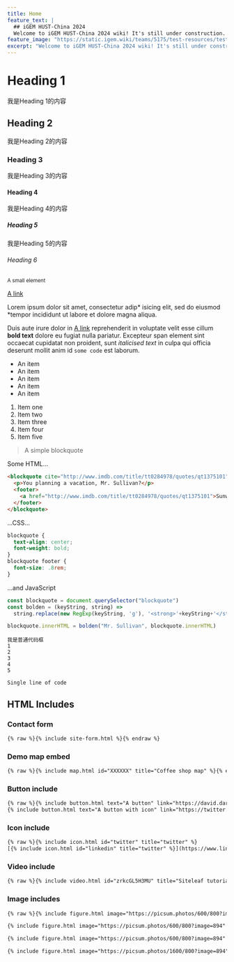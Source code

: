 ```yaml
---
title: Home
feature_text: |
  ## iGEM HUST-China 2024
  Welcome to iGEM HUST-China 2024 wiki! It's still under construction. Please stay tuned for more information.
feature_image: "https://static.igem.wiki/teams/5175/test-resources/test-image-1300x400.jpg"
excerpt: "Welcome to iGEM HUST-China 2024 wiki! It's still under construction. Please stay tuned for more information."
---
```


# Heading 1
我是Heading 1的内容
## Heading 2
我是Heading 2的内容
### Heading 3
我是Heading 3的内容
#### Heading 4
我是Heading 4的内容
##### Heading 5
我是Heading 5的内容
###### Heading 6

<small>A small element</small>

[A link](https://david.darn.es "A link")

Lorem ipsum dolor sit amet, consectetur adip* isicing elit, sed do eiusmod *tempor incididunt ut labore et dolore magna aliqua.

Duis aute irure dolor in [A link](https://david.darn.es "A link") reprehenderit in voluptate velit esse cillum **bold text** dolore eu fugiat nulla pariatur. Excepteur span element sint occaecat cupidatat non proident, sunt _italicised text_ in culpa qui officia deserunt mollit anim id `some code` est laborum.

* An item
* An item
* An item
* An item
* An item

1. Item one
2. Item two
3. Item three
4. Item four
5. Item five

> A simple blockquote

Some HTML...

``` html
<blockquote cite="http://www.imdb.com/title/tt0284978/quotes/qt1375101">
  <p>You planning a vacation, Mr. Sullivan?</p>
  <footer>
    <a href="http://www.imdb.com/title/tt0284978/quotes/qt1375101">Sunways Security Guard</a>
  </footer>
</blockquote>
```

...CSS...

``` css
blockquote {
  text-align: center;
  font-weight: bold;
}
blockquote footer {
  font-size: .8rem;
}
```

...and JavaScript

``` js
const blockquote = document.querySelector("blockquote")
const bolden = (keyString, string) =>
  string.replace(new RegExp(keyString, 'g'), '<strong>'+keyString+'</strong>')

blockquote.innerHTML = bolden("Mr. Sullivan", blockquote.innerHTML)
```

```
我是普通代码框
1
2
3
4
5
```

`Single line of code`

## HTML Includes

### Contact form

<!-- {% include site-form.html %} -->

``` html
{% raw %}{% include site-form.html %}{% endraw %}
```

### Demo map embed

<!-- {% include map.html id="1UT-2Z-Vg_MG_TrS5X2p8SthsJhc" title="Coffee shop map" %} -->

``` html
{% raw %}{% include map.html id="XXXXXX" title="Coffee shop map" %}{% endraw %}
```

### Button include

<!-- {% include button.html text="A button" link="https://david.darn.es" %} -->

<!-- {% include button.html text="A button with icon" link="https://twitter.com/daviddarnes" icon="twitter" %} -->

``` html
{% raw %}{% include button.html text="A button" link="https://david.darn.es" %}
{% include button.html text="A button with icon" link="https://twitter.com/daviddarnes" icon="twitter" %}{% endraw %}
```

### Icon include

<!-- {% include icon.html id="twitter" title="twitter" %} [{% include icon.html id="linkedin" title="twitter" %}](https://www.linkedin.com/in/daviddarnes) -->

``` html
{% raw %}{% include icon.html id="twitter" title="twitter" %}
[{% include icon.html id="linkedin" title="twitter" %}](https://www.linkedin.com/in/daviddarnes){% endraw %}
```

### Video include

<!-- {% include video.html id="zrkcGL5H3MU" title="Siteleaf tutorial video" %} -->

``` html
{% raw %}{% include video.html id="zrkcGL5H3MU" title="Siteleaf tutorial video" %}{% endraw %}
```


### Image includes

<!-- {% include figure.html image="https://picsum.photos/600/800?image=894" caption="Image with caption" width="300" height="800" %}

{% include figure.html image="https://picsum.photos/600/800?image=894" caption="Right aligned image" position="right" width="300" height="800" %}

{% include figure.html image="https://picsum.photos/600/800?image=894" caption="Left aligned image" position="left" width="300" height="800" %}

{% include figure.html image="https://picsum.photos/1600/800?image=894" alt="Image with just alt text" %} -->



``` html
{% raw %}{% include figure.html image="https://picsum.photos/600/800?image=894" caption="Image with caption" width="300" height="800" %}

{% include figure.html image="https://picsum.photos/600/800?image=894" caption="Right aligned image" position="right" width="300" height="800" %}

{% include figure.html image="https://picsum.photos/600/800?image=894" caption="Left aligned image" position="left" width="300" height="800" %}

{% include figure.html image="https://picsum.photos/1600/800?image=894" alt="Image with just alt text" %}{% endraw %}
```

